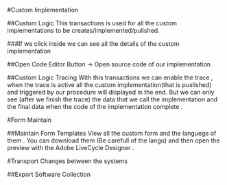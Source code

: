 #Custom Implementation

##Custom Logic 
  This transactions is used for all the custom implementations to be creates/implemented/pulished.
  
###If we click inside we can see all the details of the custom implementation



##Open Code Editor Button -> Open source code of our implementation 
        

##Custom Logic Tracing 
 With this transactions we can enable the trace ,
 when the trace is active all the custom implementation(that is puslished) and triggered by our procedure will displayed in the end.
 But we can only see (after we finish the trace) the data that we call the implementation and the final data when the code of the implementation complete .

#Form Maintain

##Maintain Form Templates
  View all the custom form and the languege of them .
  You can download them (Be carefull of the langu) and then open the preview with the Adobe LiveCycle Designer .

#Transport Changes between the systems

##Export Software Collection



